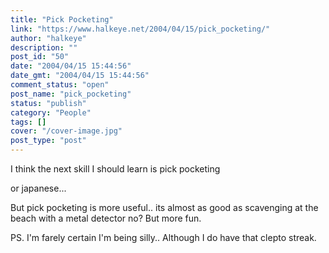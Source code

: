 ```yaml
---
title: "Pick Pocketing"
link: "https://www.halkeye.net/2004/04/15/pick_pocketing/"
author: "halkeye"
description: ""
post_id: "50"
date: "2004/04/15 15:44:56"
date_gmt: "2004/04/15 15:44:56"
comment_status: "open"
post_name: "pick_pocketing"
status: "publish"
category: "People"
tags: []
cover: "/cover-image.jpg"
post_type: "post"
---
```


I think the next skill I should learn is pick pocketing  

or japanese...

But pick pocketing is more useful.. its almost as good as scavenging at the beach with a metal detector no? But more fun.





PS. I'm farely certain I'm being silly.. Although I do have that clepto streak.